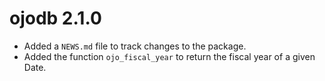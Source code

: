 # ojodb 2.1.0

* Added a `NEWS.md` file to track changes to the package.
* Added the function `ojo_fiscal_year` to return the fiscal year of a given Date.
